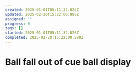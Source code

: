 ```yaml
---
created: 2025-01-01T05:11:32.026Z
updated: 2025-02-20T15:22:00.880Z
assigned: ""
progress: 0
tags: []
started: 2025-01-01T05:11:32.026Z
completed: 2025-02-20T15:22:00.880Z
---
```


# Ball fall out of cue ball display

